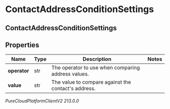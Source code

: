 # ContactAddressConditionSettings

## ContactAddressConditionSettings

## Properties

|Name | Type | Description | Notes|
|------------ | ------------- | ------------- | -------------|
| **operator** | str | The operator to use when comparing address values. | |
| **value** | str | The value to compare against the contact&#39;s address. | |



_PureCloudPlatformClientV2 213.0.0_
